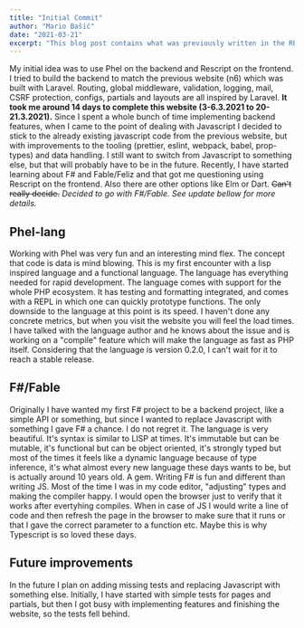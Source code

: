 ```yaml
---
title: "Initial Commit"
author: "Mario Bašić"
date: "2021-03-21"
excerpt: "This blog post contains what was previously written in the README.md."
---
```


My initial idea was to use Phel on the backend and Rescript on the frontend. I tried to build the backend to match the previous website (n6) which was built with Laravel. Routing, global middleware, validation, logging, mail, CSRF protection, configs, partials and layouts are all inspired by Laravel. **It took me around 14 days to complete this website (3-6.3.2021 to 20-21.3.2021).** Since I spent a whole bunch of time implementing backend features, when I came to the point of dealing with Javascript I decided to stick to the already existing javascript code from the previous website, but with improvements to the tooling (prettier, eslint, webpack, babel, prop-types) and data handling. I still want to switch from Javascript to something else, but that will probably have to be in the future. Recently, I have started learning about F# and Fable/Feliz and that got me questioning using Rescript on the frontend. Also there are other options like Elm or Dart. ~~Can't really decide.~~ _Decided to go with F#/Fable. See update bellow for more details._

## Phel-lang

Working with Phel was very fun and an interesting mind flex. The concept that code is data is mind blowing. This is my first encounter with a lisp inspired language and a functional language. The language has everything needed for rapid development. The language comes with support for the whole PHP ecosystem. It has testing and formatting integrated, and comes with a REPL in which one can quickly prototype functions. The only downside to the language at this point is its speed. I haven't done any concrete metrics, but when you visit the website you will feel the load times. I have talked with the language author and he knows about the issue and is working on a "compile" feature which will make the language as fast as PHP itself. Considering that the language is version 0.2.0, I can't wait for it to reach a stable release.

## F#/Fable

Originally I have wanted my first F# project to be a backend project, like a simple API or something, but since I wanted to replace Javascript with something I gave F# a chance. I do not regret it. The language is very beautiful. It's syntax is similar to LISP at times. It's immutable but can be mutable, it's functional but can be object oriented, it's strongly typed but most of the times it feels like a dynamic language because of type inference, it's what almost every new language these days wants to be, but is actually around 10 years old. A gem. Writing F# is fun and different than writing JS. Most of the time I was in my code editor, "adjusting" types and making the compiler happy. I would open the browser just to verify that it works after evertyhing compiles. When in case of JS I would write a line of code and then refresh the page in the browser to make sure that it runs or that I gave the correct parameter to a function etc. Maybe this is why Typescript is so loved these days.

## Future improvements

In the future I plan on adding missing tests and replacing Javascript with something else. Initially, I have started with simple tests for pages and partials, but then I got busy with implementing features and finishing the website, so the tests fell behind.

